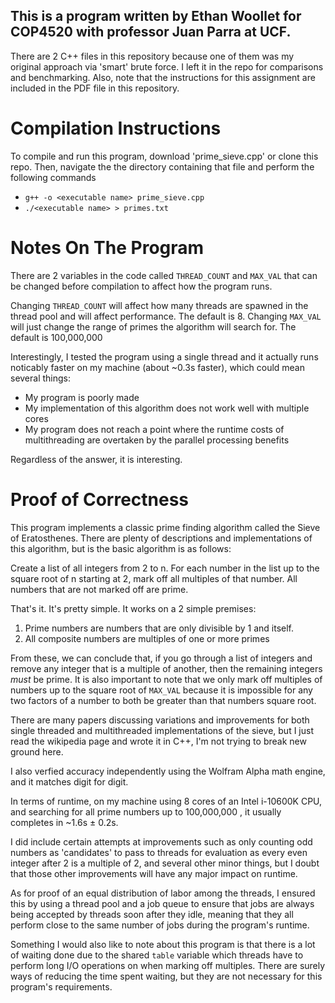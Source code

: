 ## This is a program written by Ethan Woollet for COP4520 with professor Juan Parra at UCF.

There are 2 C++ files in this repository because one of them was my original approach via 'smart' brute force. I left it in the repo for comparisons and benchmarking.
Also, note that the instructions for this assignment are included in the PDF file in this repository.


# Compilation Instructions

To compile and run this program, download 'prime_sieve.cpp' or clone this repo.
Then, navigate the the directory containing that file and perform the following commands

- `g++ -o <executable name> prime_sieve.cpp`
- `./<executable name> > primes.txt`


# Notes On The Program

There are 2 variables in the code called `THREAD_COUNT` and `MAX_VAL` that can be changed before compilation to affect how the program runs.

Changing `THREAD_COUNT` will affect how many threads are spawned in the thread pool and will affect performance. The default is 8.
Changing `MAX_VAL` will just change the range of primes the algorithm will search for. The default is 100,000,000 

Interestingly, I tested the program using a single thread and it actually runs noticably faster on my machine (about ~0.3s faster), which could mean several things: 

- My program is poorly made
- My implementation of this algorithm does not work well with multiple cores
- My program does not reach a point where the runtime costs of multithreading are overtaken by the parallel processing benefits

Regardless of the answer, it is interesting.


# Proof of Correctness

This program implements a classic prime finding algorithm called the Sieve of Eratosthenes. There are plenty of descriptions and implementations of this algorithm, but is the basic algorithm is as follows:

Create a list of all integers from 2 to n.
For each number in the list up to the square root of n starting at 2, mark off all multiples of that number.
All numbers that are not marked off are prime.

That's it. It's pretty simple.
It works on a 2 simple premises: 

1. Prime numbers are numbers that are only divisible by 1 and itself.
2. All composite numbers are multiples of one or more primes

From these, we can conclude that, if you go through a list of integers and remove any integer that is a multiple of another, then the remaining integers *must* be prime.
It is also important to note that we only mark off multiples of numbers up to the square root of `MAX_VAL` because it is impossible for any two factors of a number to both be greater than that numbers square root.

There are many papers discussing variations and improvements for both single threaded and multithreaded implementations of the sieve, but I just read the wikipedia page and wrote it in C++, I'm not trying to break new ground here.

I also verfied accuracy independently using the Wolfram Alpha math engine, and it matches digit for digit.

In terms of runtime, on my machine using 8 cores of an Intel i-10600K CPU, and searching for all prime numbers up to 100,000,000 , it usually completes in ~1.6s ± 0.2s.

I did include certain attempts at improvements such as only counting odd numbers as 'candidates' to pass to threads for evaluation as every even integer after 2 is a multiple of 2, and several other minor things, but I doubt that those other improvements will have any major impact on runtime.

As for proof of an equal distribution of labor among the threads, I ensured this by using a thread pool and a job queue to ensure that jobs are always being accepted by threads soon after they idle, meaning that they all perform close to the same number of jobs during the program's runtime.

Something I would also like to note about this program is that there is a lot of waiting done due to the shared `table` variable which threads have to perform long I/O operations on when marking off multiples. There are surely ways of reducing the time spent waiting, but they are not necessary for this program's requirements. 
